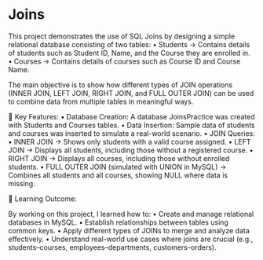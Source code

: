 # Joins
This project demonstrates the use of SQL Joins by designing a simple relational database consisting of two tables:
	•	Students → Contains details of students such as Student ID, Name, and the Course they are enrolled in.
	•	Courses → Contains details of courses such as Course ID and Course Name.

The main objective is to show how different types of JOIN operations (INNER JOIN, LEFT JOIN, RIGHT JOIN, and FULL OUTER JOIN) can be used to combine data from multiple tables in meaningful ways.

🔹 Key Features:
	•	Database Creation: A database JoinsPractice was created with Students and Courses tables.
	•	Data Insertion: Sample data of students and courses was inserted to simulate a real-world scenario.
	•	JOIN Queries:
	•	INNER JOIN → Shows only students with a valid course assigned.
	•	LEFT JOIN → Displays all students, including those without a registered course.
	•	RIGHT JOIN → Displays all courses, including those without enrolled students.
	•	FULL OUTER JOIN (simulated with UNION in MySQL) → Combines all students and all courses, showing NULL where data is missing.

 🔹 Learning Outcome:

By working on this project, I learned how to:
	•	Create and manage relational databases in MySQL.
	•	Establish relationships between tables using common keys.
	•	Apply different types of JOINs to merge and analyze data effectively.
	•	Understand real-world use cases where joins are crucial (e.g., students–courses, employees–departments, customers–orders).
